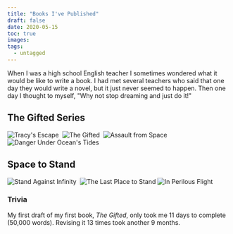 ```yaml
---
title: "Books I've Published"
draft: false
date: 2020-05-15
toc: true
images:
tags:
  - untagged
---
```


When I was a high school English teacher I sometimes wondered what it would be like to write a book. I had met several teachers who said that one day they would write a novel, but it just never seemed to happen. Then one day I thought to myself, "Why not stop dreaming and just do it!"

## The Gifted Series

![Tracy's Escape](../images/TracysEscape.png)&nbsp; ![The Gifted](../images/TheGifted.png)&nbsp; ![Assault from Space](../images/AssaultFromSpace.png) &nbsp;![Danger Under Ocean's Tides](../images/DangerUnderOceansTides.png)

## Space to Stand

![Stand Against Infinity](../images/StandAgainstInfinity.png)&nbsp; ![The Last Place to Stand](../images/TheLastPlaceToStand.png)&nbsp;![In Perilous Flight](../images/InPerilousFlight.png)

### Trivia
My first draft of my first book, *The Gifted*, only took me 11 days to complete (50,000 words). Revising it 13 times took another 9 months.